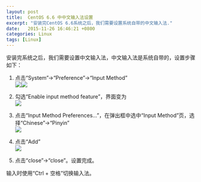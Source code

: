 ```yaml
---
layout: post
title:  CentOS 6.6 中中文输入法设置
excerpt: "安装完CentOS 6.6系统之后，我们需要设置系统自带的中文输入法."
date:   2015-11-26 16:46:21 +0800
categories: Linux
tags: [Linux]
---
```


安装完系统之后，我们需要设置中文输入法，中文输入法是系统自带的，设置步骤如下：

1. 点击“System”→“Preference”→“Input Method”  
![](http://ww2.sinaimg.cn/large/4dd787e4jw1euomvdf4fij20zk0lb42p.jpg)![](http://ww2.sinaimg.cn/large/4dd787e4jw1euomvdoxh9j209p07ut9c.jpg)  

2. 勾选“Enable input method feature”，界面变为  
![](http://ww2.sinaimg.cn/large/4dd787e4jw1euomyoe0vyj209n07uaat.jpg)  

3. 点击“Input Method Preferences...”，在弹出框中选中“Input Method”页，选择“Chinese”→“Pinyin”  
![](http://ww4.sinaimg.cn/large/4dd787e4jw1euomve6yiij20cs0hkgni.jpg)  

4. 点击“Add”  
![](http://ww2.sinaimg.cn/large/4dd787e4jw1euomyoqjmrj20cu0evq41.jpg)  

5. 点击“close”→“close”。设置完成。  

输入时使用“Ctrl + 空格”切换输入法。
